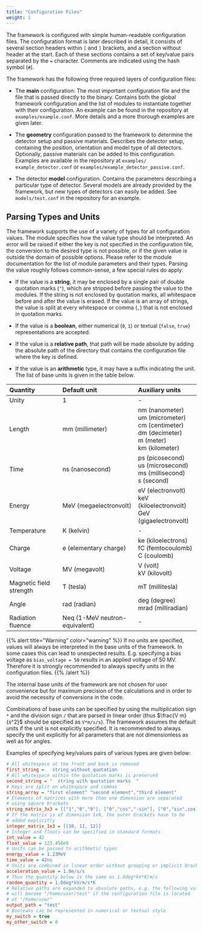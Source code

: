 ```yaml
---
title: "Configuration Files"
weight: 1
---
```


The framework is configured with simple human-readable configuration
files. The configuration format is later described in detail, it consists
of several section headers within `[` and `]` brackets, and a section
without header at the start. Each of these sections contains a set of
key/value pairs separated by the `=` character. Comments are indicated
using the hash symbol (`#`).

The framework has the following three required layers of configuration
files:

  - The **main** configuration: The most important configuration file
    and the file that is passed directly to the binary. Contains both
    the global framework configuration and the list of modules to
    instantiate together with their configuration. An example can be
    found in the repository at `examples/example.conf`. More details and
    a more thorough examples are given later.

  - The **geometry** configuration passed to the framework to determine
    the detector setup and passive materials. Describes the detector
    setup, containing the position, orientation and model type of all
    detectors. Optionally, passive materials can be added to this
    configuration. Examples are available in the repository at
    `examples/ example_detector.conf` or
    `examples/example_detector_passive.conf`.

  - The detector **model** configuration. Contains the parameters
    describing a particular type of detector. Several models are already
    provided by the framework, but new types of detectors can easily be
    added. See `models/test.conf` in the repository for an example.


## Parsing Types and Units

The framework supports the use of a variety of types for all
configuration values. The module specifies how the value type should be
interpreted. An error will be raised if either the key is not specified
in the configuration file, the conversion to the desired type is not
possible, or if the given value is outside the domain of possible
options. Please refer to the module documentation for the list of module
parameters and their types. Parsing the value roughly follows common-sense,
a few special rules do apply:

  - If the value is a **string**, it may be enclosed by a single pair of
    double quotation marks (`"`), which are stripped before passing the
    value to the modules. If the string is not enclosed by quotation
    marks, all whitespace before and after the value is erased. If the
    value is an array of strings, the value is split at every whitespace
    or comma (`,`) that is not enclosed in quotation marks.

  - If the value is a **boolean**, either numerical (`0`, `1`) or
    textual (`false`, `true`) representations are accepted.

  - If the value is a **relative path**, that path will be made absolute
    by adding the absolute path of the directory that contains the
    configuration file where the key is defined.

  - If the value is an **arithmetic** type, it may have a suffix
    indicating the unit. The list of base units is given in the
    table below.

| Quantity                | Default unit                   | Auxiliary units                                                                                                 |
|:------------------------|:-------------------------------|:----------------------------------------------------------------------------------------------------------------|
| Unity                   | 1                              | -                                                                                                               |
| Length                  | mm (millimeter)                | nm (nanometer) <br> um (micrometer) <br> cm (centimeter) <br> dm (decimeter) <br> m (meter) <br> km (kilometer) |
| Time                    | ns (nanosecond)                | ps (picosecond) <br> us (microsecond) <br> ms (millisecond) <br> s (second)                                     |
| Energy                  | MeV (megaelectronvolt)         | eV (electronvolt) <br> keV (kiloelectronvolt) <br> GeV (gigaelectronvolt)                                       |
| Temperature             | K (kelvin)                     | -                                                                                                               |
| Charge                  | e (elementary charge)          | ke (kiloelectrons) <br> fC (femtocoulomb) <br> C (coulomb)                                                      |
| Voltage                 | MV (megavolt)                  | V (volt) <br> kV (kilovolt)                                                                                     |
| Magnetic field strength | T (tesla)                      | mT (millitesla)                                                                                                 |
| Angle                   | rad (radian)                   | deg (degree) <br> mrad (milliradian)                                                                            |
| Radiation fluence       | Neq (1-MeV neutron-equivalent) | -                                                                                                               |

{{% alert title="Warning" color="warning" %}}
If no units are specified, values will always be interpreted in the base
units of the framework. In some cases this can lead to unexpected
results. E.g. specifying a bias voltage as `bias_voltage = 50` results
in an applied voltage of 50 MV. Therefore it is strongly recommended to
always specify units in the configuration files.
{{% /alert %}}

The internal base units of the framework are not chosen for user
convenience but for maximum precision of the calculations and in order
to avoid the necessity of conversions in the code.

Combinations of base units can be specified by using the multiplication
sign `*` and the division sign `/` that are parsed in linear order (thus
$`\frac{V m}{s^2}`$ should be specified as `V*m/s/s`). The framework
assumes the default units if the unit is not explicitly specified. It is
recommended to always specify the unit explicitly for all parameters that
are not dimensionless as well as for angles.

Examples of specifying key/values pairs of various types are given below:

```ini
# All whitespace at the front and back is removed
first_string =   string_without_quotation
# All whitespace within the quotation marks is preserved
second_string = "  string with quotation marks  "
# Keys are split on whitespace and commas
string_array = "first element" "second element","third element"
# Elements of matrices with more than one dimension are separated
# using square brackets
string_matrix_3x3 = [["1","0","0"], ["0","cos","-sin"], ["0","sin",cos]]
# If the matrix is of dimension 1xN, the outer brackets have to be
# added explicitly
integer_matrix_1x3 = [[10, 11, 12]]
# Integer and floats can be specified in standard formats
int_value = 42
float_value = 123.456e9
# Units can be passed to arithmetic types
energy_value = 1.23MeV
time_value = 42ns
# Units are combined in linear order without grouping or implicit brackets
acceleration_value = 1.0m/s/s
# Thus the quantity below is the same as 1.0deg*kV*K/m/s
random_quantity = 1.0deg*kV/m/s*K
# Relative paths are expanded to absolute paths, e.g. the following value
# will become "/home/user/test" if the configuration file is located
# at "/home/user"
output_path = "test"
# Booleans can be represented in numerical or textual style
my_switch = true
my_other_switch = 0
```

